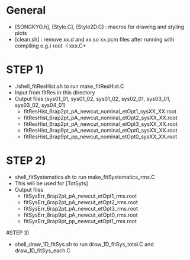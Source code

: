 # General
- [SONGKYO.h], [Style.C], [Style2D.C] : macros for drawing and styling plots
- [clean.sh] : remove xx.d and xx.so xx.pcm files after running with compiling e.g.) root -l xxx.C+

# STEP 1)
- ./shell_fitResHist.sh to run make_fitResHist.C 
- Input from fitRes in this directory
- Output files (sys01_01, sys01_02, sys01_02, sys02_01, sys03_01, sys03_02, sys04_01)
  - fitResHist_6rap2pt_pA_newcut_nominal_etOpt1_sysXX_XX.root
  - fitResHist_6rap2pt_pA_newcut_nominal_etOpt2_sysXX_XX.root
  - fitResHist_6rap2pt_pA_newcut_nominal_etOpt3_sysXX_XX.root
  - fitResHist_8rap9pt_pA_newcut_nominal_etOpt0_sysXX_XX.root
  - fitResHist_8rap9pt_pp_newcut_nominal_etOpt0_sysXX_XX.root

# STEP 2) 
- shell_fitSystematics.sh to run make_fitSystematics_rms.C
- This will be used for [TotSyts]
- Output files
  - fitSysErr_6rap2pt_pA_newcut_etOpt1_rms.root
  - fitSysErr_6rap2pt_pA_newcut_etOpt2_rms.root
  - fitSysErr_6rap2pt_pA_newcut_etOpt3_rms.root
  - fitSysErr_8rap9pt_pA_newcut_etOpt0_rms.root
  - fitSysErr_8rap9pt_pp_newcut_etOpt1_rms.root

#STEP 3)
- shell_draw_1D_fitSys.sh to run draw_1D_fitSys_total.C and draw_1D_fitSys_each.C

